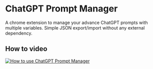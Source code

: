 # ChatGPT Prompt Manager
A chrome extension to manage your advance ChatGPT prompts with multiple variables. Simple JSON export/import without any external dependency.

## How to video
[![How to use ChatGPT Prompt Manager](https://onemoreprince.com/wp-content/uploads/2023/04/How-To-ChatGPT-Prompt-Manager.jpeg)](https://youtu.be/wPV4aAtyf4g "How to use ChatGPT Prompt Manager")
